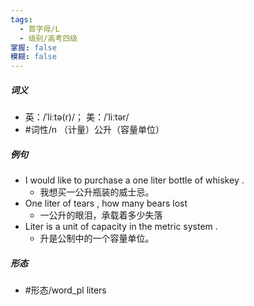 ```yaml
---
tags:
  - 首字母/L
  - 级别/高考四级
掌握: false
模糊: false
---
```

##### 词义
- 英：/ˈliːtə(r)/； 美：/ˈliːtər/
- #词性/n  （计量）公升（容量单位）
##### 例句
- I would like to purchase a one liter bottle of whiskey .
	- 我想买一公升瓶装的威士忌。
- One liter of tears , how many bears lost
	- 一公升的眼泪，承载着多少失落
- Liter is a unit of capacity in the metric system .
	- 升是公制中的一个容量单位。
##### 形态
- #形态/word_pl liters
